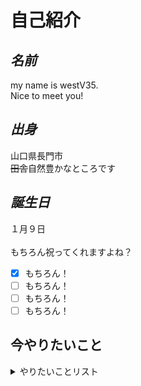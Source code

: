 # **自己紹介**
## *名前*
my name is westV35.<br>Nice to meet you!  
## *出身*
山口県長門市  
~~田舎~~自然豊かなところです
## *誕生日*
１月９日<br><br>
もちろん祝ってくれますよね？<br>
- [x] もちろん！
- [ ] もちろん！
- [ ] もちろん！
- [ ] もちろん！
## 今やりたいこと
<details>
  <summary>やりたいことリスト</summary>
  1.テキストおりたたみ<br>
  2.[リンク](https://westv35.github.io/markdown/ "ループ")
</details>
  
